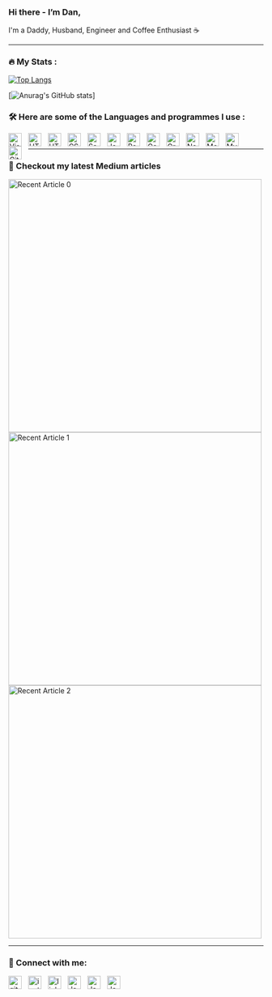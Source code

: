 ### Hi there - I’m Dan,

I'm a Daddy, Husband, Engineer and Coffee Enthusiast :coffee:

---

### :fire: My Stats :

[![Top Langs](https://github-readme-stats.vercel.app/api/top-langs/?username=DanielPaulWilkinson&layout=compact&theme=vision-friendly-dark)](https://github.com/anuraghazra/github-readme-stats)
  
  
  [![Anurag's GitHub stats](https://github-readme-stats.vercel.app/api?username=DanielPaulWilkinson&show_icons=true&theme=radical)]

### :hammer_and_wrench: Here are some of the Languages and programmes I use :

<img align="left" alt="Visual Studio Code" width="26px" src="https://cdn.jsdelivr.net/gh/devicons/devicon/icons/vscode/vscode-original.svg" style="padding-right:10px;" /><img align="left" alt="HTML5" width="26px" src="https://cdn.jsdelivr.net/gh/devicons/devicon/icons/csharp/csharp-original.svg" style="padding-right:10px;" />

<img align="left" alt="HTML5" width="26px" src="https://cdn.jsdelivr.net/gh/devicons/devicon/icons/html5/html5-original.svg" style="padding-right:10px;" />
<img align="left" alt="CSS3" width="26px" src="https://cdn.jsdelivr.net/gh/devicons/devicon/icons/css3/css3-original.svg" style="padding-right:10px;" />
<img align="left" alt="Sass" width="26px" src="https://cdn.jsdelivr.net/gh/devicons/devicon/icons/sass/sass-original.svg" style="padding-right:10px;" />
<img align="left" alt="JavaScript" width="26px" src="https://cdn.jsdelivr.net/gh/devicons/devicon/icons/javascript/javascript-original.svg" style="padding-right:10px;" />
<img align="left" alt="React" width="26px" src="https://cdn.jsdelivr.net/gh/devicons/devicon/icons/react/react-original.svg" style="padding-right:10px;" />
<img align="left" alt="Gatsby" width="26px" src="https://cdn.jsdelivr.net/gh/devicons/devicon/icons/gatsby/gatsby-original.svg" style="padding-right:10px;" />
<img align="left" alt="GraphQL" width="26px" src="https://cdn.jsdelivr.net/gh/devicons/devicon/icons/graphql/graphql-plain.svg" style="padding-right:10px;" />
<img align="left" alt="Node.js" width="26px" src="https://cdn.jsdelivr.net/gh/devicons/devicon/icons/nodejs/nodejs-original.svg" style="padding-right:10px;" />
<img align="left" alt="MongoDB" width="26px" src="https://cdn.jsdelivr.net/gh/devicons/devicon/icons/mongodb/mongodb-original.svg" style="padding-right:10px;">
<img align="left" alt="MySQL" width="26px" src="https://cdn.jsdelivr.net/gh/devicons/devicon/icons/mysql/mysql-original.svg" style="padding-right:10px;" />
<img align="left" alt="Git" width="26px" src="https://cdn.jsdelivr.net/gh/devicons/devicon/icons/git/git-original.svg" style="padding-right:10px;" />

&nbsp;&nbsp;

---

### :bookmark_tabs: Checkout my latest Medium articles

<a width="200" target="_blank" href="https://github-readme-medium-recent-article.vercel.app/medium/@dpw-developer/0"><img width="500" src="https://github-readme-medium-recent-article.vercel.app/medium/@dpw-developer/0" alt="Recent Article 0"></a>
<a width="200" target="_blank" href="https://github-readme-medium-recent-article.vercel.app/medium/@dpw-developer/1"><img width="500" width="200" src="https://github-readme-medium-recent-article.vercel.app/medium/@dpw-developer/1" alt="Recent Article 1"></a>
<a width="200" target="_blank" href="https://github-readme-medium-recent-article.vercel.app/medium/@dpw-developer/2"><img width="500" src="https://github-readme-medium-recent-article.vercel.app/medium/@dpw-developer/2" alt="Recent Article 2"></a>

---

### :email: Connect with me:

<a href="https://github.com/DanielPaulWilkinson/"><img align="left" alt="github"  width="26px" src="https://user-images.githubusercontent.com/29014077/190671863-7d21a85e-6978-482f-87ee-beba62f6a97f.svg" style="padding-right:10px;" /></a>

<a href="https://www.instagram.com/danielpaulwilkinson"><img align="left" alt="instagram" width="26px" src="https://user-images.githubusercontent.com/29014077/190671869-87a25088-7592-4b98-a8c9-1b49293ca204.svg" style="padding-right:10px;" /></a>

<a href="https://www.linkedin.com/in/daniel-wilkinson/"><img align="left" alt="linkedin" width="26px" src="https://user-images.githubusercontent.com/29014077/190671875-9c181e7f-f486-4cb5-b884-dcfd4895e6d3.svg" style="padding-right:10px;" /></a>

<a href="https://stackoverflow.com/users/8794904/daniel-wilkinson"><img align="left" alt="JavaScript" width="26px" src="https://user-images.githubusercontent.com/29014077/190671880-5f8f8968-4d8b-487b-ace3-e20a03bc59b9.svg" style="padding-right:10px;" /></a>

<a href="https://twitter.com/dpw_daniel"><img align="left" alt="JavaScript" width="26px" src="https://user-images.githubusercontent.com/29014077/190671889-ba7d3c9a-bd94-452d-93db-54520d785620.svg" style="padding-right:10px;" /></a>

<a href="https://www.youtube.com/channel/UCcUpAefxf8SH0y77uJ-M-jw"><img align="left" alt="JavaScript" width="26px" src="https://user-images.githubusercontent.com/29014077/190671898-3cef6105-39e1-411a-b780-7d5d9a86400a.svg" style="padding-right:10px;" /></a>

&nbsp;&nbsp;
